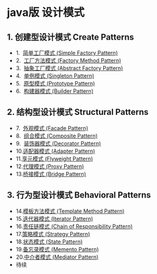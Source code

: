# java版 设计模式
## 1. 创建型设计模式 Create Patterns
- 1.&nbsp;&nbsp;[简单工厂模式 (Simple Factory Pattern)](src/com/example/create/factory/README.md)
- 2.&nbsp;&nbsp;[工厂方法模式 (Factory Method Pattern)](src/com/example/create/factory/README.md)
- 3.&nbsp;&nbsp;[抽象工厂模式 (Abstract Factory Pattern)](src/com/example/create/factory/README.md)
- 4.&nbsp;&nbsp;[单例模式 (Singleton Pattern)](src/com/example/create/singleton/README.md)
- 5.&nbsp;&nbsp;[原型模式 (Prototype Pattern)](src/com/example/create/prototype/README.md)
- 6.&nbsp;&nbsp;[构建器模式 (Builder Pattern)](src/com/example/create/builder/README.md)
## 2. 结构型设计模式 Structural Patterns
- 7.&nbsp;&nbsp;[外观模式 (Facade Pattern)](src/com/example/structure/facade/README.md)
- 8.&nbsp;&nbsp;[组合模式 (Composite Pattern)](src/com/example/structure/composite/README.md)
- 9.&nbsp;&nbsp;[装饰器模式 (Decorator Pattern)](src/com/example/structure/decorator/README.md)
- 10.[适配器模式 (Adapter Pattern)](src/com/example/structure/adapter/README.md)
- 11.[享元模式 (Flyweight Pattern)](src/com/example/structure/flyweight/README.md)
- 12.[代理模式 (Proxy Pattern)](src/com/example/structure/proxy/README.md)
- 13.[桥接模式 (Bridge Pattern)](src/com/example/structure/bridge/README.md)
## 3. 行为型设计模式 Behavioral Patterns
- 14.[模板方法模式 (Template Method Pattern)](src/com/example/behavior/template/README.md)
- 15.[迭代器模式 (Iterator Pattern)](src/com/example/behavior/iterator/README.md)
- 16.[责任链模式 (Chain of Responsibility Pattern)](src/com/example/behavior/responsibility/README.md)
- 17.[策略模式 (Strategy Pattern)](src/com/example/behavior/strategy/README.md)
- 18.[状态模式 (State Pattern)](src/com/example/behavior/state/README.md)
- 19.[备忘录模式 (Memento Pattern)](src/com/example/behavior/memento/README.md)
- 20.[中介者模式 (Mediator Pattern)](src/com/example/behavior/mediator/README.md)
- 待续


